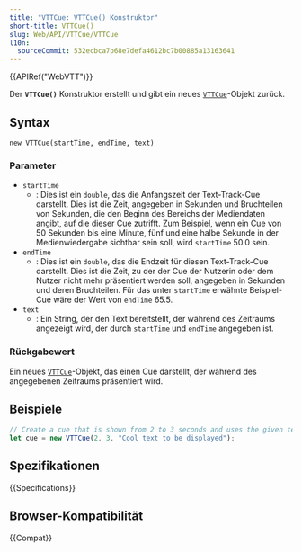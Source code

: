 ```yaml
---
title: "VTTCue: VTTCue() Konstruktor"
short-title: VTTCue()
slug: Web/API/VTTCue/VTTCue
l10n:
  sourceCommit: 532ecbca7b68e7defa4612bc7b00885a13163641
---
```


{{APIRef("WebVTT")}}

Der **`VTTCue()`** Konstruktor erstellt und gibt ein neues
[`VTTCue`](/de/docs/Web/API/VTTCue)-Objekt zurück.

## Syntax

```js-nolint
new VTTCue(startTime, endTime, text)
```

### Parameter

- `startTime`
  - : Dies ist ein `double`, das die Anfangszeit der Text-Track-Cue darstellt.
    Dies ist die Zeit, angegeben in Sekunden und Bruchteilen von Sekunden, die den Beginn
    des Bereichs der Mediendaten angibt, auf die dieser Cue zutrifft. Zum Beispiel, wenn ein Cue
    von 50 Sekunden bis eine Minute, fünf und eine halbe Sekunde in der Medienwiedergabe sichtbar
    sein soll, wird `startTime` 50.0 sein.
- `endTime`
  - : Dies ist ein `double`, das die Endzeit für diesen Text-Track-Cue darstellt.
    Dies ist die Zeit, zu der der Cue der Nutzerin oder dem Nutzer nicht mehr präsentiert
    werden soll, angegeben in Sekunden und deren Bruchteilen. Für das unter
    `startTime` erwähnte Beispiel-Cue wäre der Wert von `endTime` 65.5.
- `text`
  - : Ein String, der den Text bereitstellt, der während des Zeitraums angezeigt wird,
    der durch `startTime` und `endTime` angegeben ist.

### Rückgabewert

Ein neues [`VTTCue`](/de/docs/Web/API/VTTCue)-Objekt, das einen Cue darstellt, der während
des angegebenen Zeitraums präsentiert wird.

## Beispiele

```js
// Create a cue that is shown from 2 to 3 seconds and uses the given text.
let cue = new VTTCue(2, 3, "Cool text to be displayed");
```

## Spezifikationen

{{Specifications}}

## Browser-Kompatibilität

{{Compat}}
